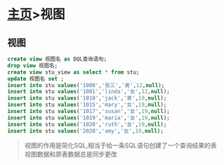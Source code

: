 # [主页](../README.md)>视图

## 视图

```SQL
create view 视图名 as DQL查询语句;
drop view 视图名;
create view stu_view as select * from stu;
update 视图名 set ;
insert into stu values('1000','张三','男',12,null);
insert into stu values('1001','linda','女',12,null);
insert into stu values('1010','jack','男',19,null);
insert into stu values('1015','mary','女',19,null);
insert into stu values('1017','susan','女',19,null);
insert into stu values('1019','maria','女',19,null);
insert into stu values('1020','ruth','女',19,null);
insert into stu values('2020','amy','女',19,null);
```

> 视图的作用是简化SQL,相当于给一条SQL语句创建了一个查询结果的表  
> 视图数据和原表数据总是同步更改  